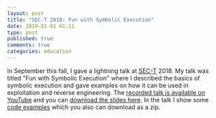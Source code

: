 ```yaml
---
layout: post
title: "SEC-T 2018: Fun with Symbolic Execution"
date: 2019-01-01 01:11
type: post
published: true
comments: true
categories: education
---
```


In September this fall, I gave a lightning talk at [SEC-T](https://www.sec-t.org/) 2018.
My talk was titled "Fun with Symbolic Execution" where I described the basics of symbolic execution and gave examples on how it can be used in exploitation and reverse engineering.
The [recorded talk is available on YouTube](https://www.youtube.com/watch?v=VWoqWBBSg64) and you can [download the slides here](/assets/other/sect18-slides.pdf).
In the talk I show some [code examples](/assets/other/smt-code2.zip) which you also can download as a zip.
